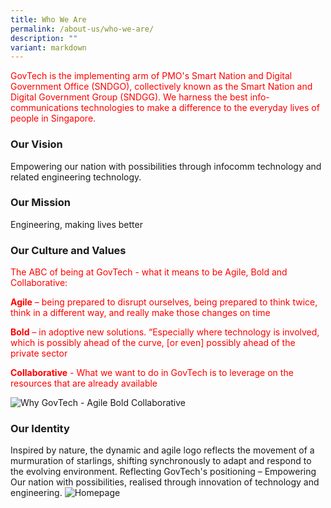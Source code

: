 ```yaml
---
title: Who We Are
permalink: /about-us/who-we-are/
description: ""
variant: markdown
---
```

 <font color="*#ff0000**"> GovTech is the implementing arm of PMO's Smart Nation and Digital Government Office (SNDGO), collectively known as the Smart Nation and Digital Government Group (SNDGG). We harness the best info-communications technologies to make a difference to the everyday lives of people in Singapore.</font>

### Our Vision 
Empowering our nation with possibilities through infocomm technology and related engineering technology.

### Our Mission 
Engineering, making lives better 

### Our Culture and Values
<font color="#ff0000"> The ABC of being at GovTech - what it means to be Agile, Bold and Collaborative:

**Agile** – being prepared to disrupt ourselves, being prepared to think twice, think in a different way, and really make those changes on time

**Bold** – in adoptive new solutions. “Especially where technology is involved, which is possibly ahead of the curve, \[or even\] possibly ahead of the private sector 

**Collaborative** - What we want to do in GovTech is to leverage on the resources that are already available
	</font> 

![Why GovTech - Agile Bold Collaborative](https://d33wubrfki0l68.cloudfront.net/0890b9de0a61180d936795cffad20b4462f68c21/90386/images/careers/why-govtech-abc.png)


### Our Identity


Inspired by nature, the dynamic and agile logo reflects the movement of a murmuration of starlings, shifting synchronously to adapt and respond to the evolving environment. Reflecting GovTech's positioning – Empowering Our nation with possibilities, realised through innovation of technology and engineering. 
![Homepage](https://d33wubrfki0l68.cloudfront.net/7b7e8b84b8180770131a2838266cc18409b22293/545c3/images/logo_govtech_hort.gif)